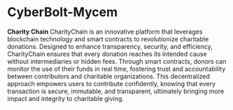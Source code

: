# CyberBolt-Mycem
**Charity Chain**
CharityChain is an innovative platform that leverages blockchain technology and smart contracts to revolutionize charitable donations. Designed to enhance transparency, security, and efficiency, CharityChain ensures that every donation reaches its intended cause without intermediaries or hidden fees. Through smart contracts, donors can monitor the use of their funds in real time, fostering trust and accountability between contributors and charitable organizations. This decentralized approach empowers users to contribute confidently, knowing that every transaction is secure, immutable, and transparent, ultimately bringing more impact and integrity to charitable giving.
